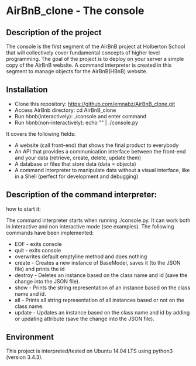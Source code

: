 # AirBnB_clone - The console

## Description of the project


The console is the first segment of the AirBnB project at Holberton School that will collectively cover fundamental concepts of higher level programming. The goal of the project is to deploy on your server a simple copy of the AirBnB website. A command interpreter is created in this segment to manage objects for the AirBnB(HBnB) website.

## Installation

   * Clone this repository: https://github.com/emnabz/AirBnB_clone.git
   * Access AirBnb directory: cd AirBnB_clone
   * Run hbnb(interactively): ./console and enter command
   * Run hbnb(non-interactively): echo "<command>" |  ./console.py

It covers the following fields:

   * A website (call front-end) that shows the final product to everybody
   * An API that provides a communication interface between the front-end and your data (retrieve, create, delete, update them)
   * A database or files that store data (data = objects)
   * A command interpreter to manipulate data without a visual interface, like in a Shell (perfect for development and debugging)

## Description of the command interpreter:
 
how to start it:

The command interpreter starts when running ./console.py.
It can work both in interactive and non interactive mode (see examples).
The following commands have been implemented:

* EOF - exits console
* quit - exits console
* overwrites default emptyline method and does nothing
* create - Creates a new instance of BaseModel, saves it (to the JSON file) and prints the id
* destroy - Deletes an instance based on the class name and id (save the change into the JSON file).
* show - Prints the string representation of an instance based on the class name and id.
* all - Prints all string representation of all instances based or not on the class name.
* update - Updates an instance based on the class name and id by adding or updating attribute (save the change into the JSON file).

## Environment

This project is interpreted/tested on Ubuntu 14.04 LTS using python3 (version 3.4.3).
